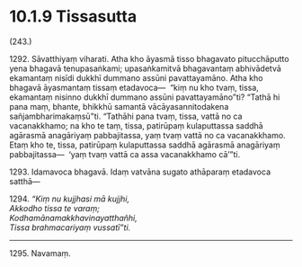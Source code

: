 

# 10.1.9 Tissasutta




(243.)

1292\. Sāvatthiyaṃ viharati. Atha kho āyasmā tisso bhagavato pitucchāputto yena bhagavā tenupasaṅkami; upasaṅkamitvā bhagavantaṃ abhivādetvā ekamantaṃ nisīdi dukkhī dummano assūni pavattayamāno. Atha kho bhagavā āyasmantaṃ tissaṃ etadavoca—  “kiṃ nu kho tvaṃ, tissa, ekamantaṃ nisinno dukkhī dummano assūni pavattayamāno”ti? “Tathā hi pana maṃ, bhante, bhikkhū samantā vācāyasannitodakena sañjambharimakaṃsū”ti. “Tathāhi pana tvaṃ, tissa, vattā no ca vacanakkhamo; na kho te taṃ, tissa, patirūpaṃ kulaputtassa saddhā agārasmā anagāriyaṃ pabbajitassa, yaṃ tvaṃ vattā no ca vacanakkhamo. Etaṃ kho te, tissa, patirūpaṃ kulaputtassa saddhā agārasmā anagāriyaṃ pabbajitassa—  ‘yaṃ tvaṃ vattā ca assa vacanakkhamo cā’”ti.

1293\. Idamavoca bhagavā. Idaṃ vatvāna sugato athāparaṃ etadavoca satthā—

1294\. _“Kiṃ nu kujjhasi mā kujjhi,_  
_Akkodho tissa te varaṃ;_  
_Kodhamānamakkhavinayatthañhi,_  
_Tissa brahmacariyaṃ vussatī”ti._  


---

1295\. Navamaṃ.





